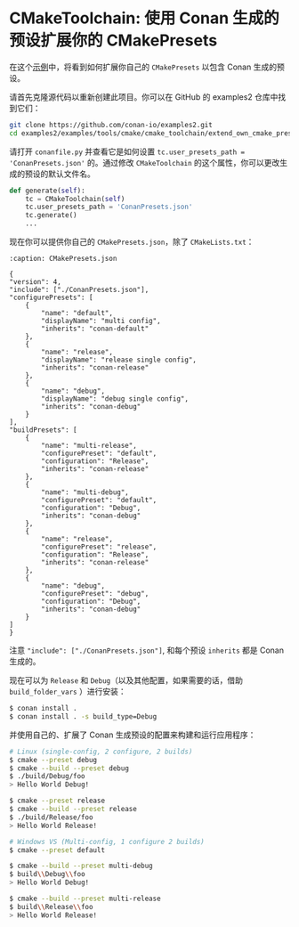 # CMakeToolchain: 使用 Conan 生成的预设扩展你的 CMakePresets 

在这个[示例](https://docs.conan.io/2/examples/tools/cmake/cmake_toolchain/extend_own_cmake_presets.html)中，将看到如何扩展你自己的 `CMakePresets` 以包含 Conan 生成的预设。

请首先克隆源代码以重新创建此项目。你可以在 GitHub 的 examples2 仓库中找到它们：

```bash
git clone https://github.com/conan-io/examples2.git
cd examples2/examples/tools/cmake/cmake_toolchain/extend_own_cmake_presets
```

请打开 `conanfile.py` 并查看它是如何设置 `tc.user_presets_path = 'ConanPresets.json'` 的。通过修改 `CMakeToolchain` 的这个属性，你可以更改生成的预设的默认文件名。

```python
def generate(self):
    tc = CMakeToolchain(self)
    tc.user_presets_path = 'ConanPresets.json'
    tc.generate()
    ...
```

现在你可以提供你自己的 `CMakePresets.json`，除了 `CMakeLists.txt`：

```{code-block} json
:caption: CMakePresets.json

{
"version": 4,
"include": ["./ConanPresets.json"],
"configurePresets": [
    {
        "name": "default",
        "displayName": "multi config",
        "inherits": "conan-default"
    },
    {
        "name": "release",
        "displayName": "release single config",
        "inherits": "conan-release"
    },
    {
        "name": "debug",
        "displayName": "debug single config",
        "inherits": "conan-debug"
    }
],
"buildPresets": [
    {
        "name": "multi-release",
        "configurePreset": "default",
        "configuration": "Release",
        "inherits": "conan-release"
    },
    {
        "name": "multi-debug",
        "configurePreset": "default",
        "configuration": "Debug",
        "inherits": "conan-debug"
    },
    {
        "name": "release",
        "configurePreset": "release",
        "configuration": "Release",
        "inherits": "conan-release"
    },
    {
        "name": "debug",
        "configurePreset": "debug",
        "configuration": "Debug",
        "inherits": "conan-debug"
    }
]
}
```

注意 `"include": ["./ConanPresets.json"]`, 和每个预设 `inherits` 都是 Conan 生成的。

现在可以为 `Release` 和 `Debug`（以及其他配置，如果需要的话，借助 `build_folder_vars` ）进行安装：

```bash
$ conan install .
$ conan install . -s build_type=Debug
```

并使用自己的、扩展了 Conan 生成预设的配置来构建和运行应用程序：

```bash
# Linux (single-config, 2 configure, 2 builds)
$ cmake --preset debug
$ cmake --build --preset debug
$ ./build/Debug/foo
> Hello World Debug!

$ cmake --preset release
$ cmake --build --preset release
$ ./build/Release/foo
> Hello World Release!

# Windows VS (Multi-config, 1 configure 2 builds)
$ cmake --preset default

$ cmake --build --preset multi-debug
$ build\\Debug\\foo
> Hello World Debug!

$ cmake --build --preset multi-release
$ build\\Release\\foo
> Hello World Release!
```
